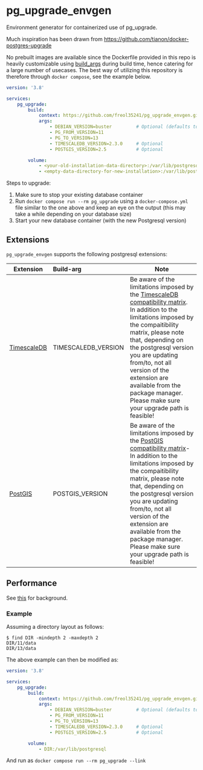 # pg_upgrade_envgen
Environment generator for containerized use of pg_upgrade.

Much inspiration has been drawn from https://github.com/tianon/docker-postgres-upgrade

No prebuilt images are available since the Dockerfile provided in this repo is heavily customizable using [build_args](https://docs.docker.com/engine/reference/commandline/build/#build-arg) during build time, hence catering for a large number of usecases. The best way of utilizing this repository is therefore through `docker compose`, see the example below.


```yaml
version: '3.8'

services:
    pg_upgrade:
        build:
            context: https://github.com/freol35241/pg_upgrade_envgen.git
            args:
                - DEBIAN_VERSION=buster         # Optional (defaults to 'bullseye')
                - PG_FROM_VERSION=11
                - PG_TO_VERSION=13
                - TIMESCALEDB_VERSION=2.3.0     # Optional
                - POSTGIS_VERSION=2.5           # Optional

        volume:
            - <your-old-installation-data-directory>:/var/lib/postgresql/11/data
            - <empty-data-directory-for-new-installation>:/var/lib/postgresql/13/data
```

Steps to upgrade:

1. Make sure to stop your existing database container
2. Run `docker compose run --rm pg_upgrade` using a `docker-compose.yml` file similar to the one above and keep an eye on the output (this may take a while depending on your database size)
3. Start your new database container (with the new Postgresql version)

## Extensions

`pg_upgrade_envgen` supports the following postgresql extensions:

| Extension                                 | Build-arg           | Note                                                                                                                                                            |
|-------------------------------------------|:--------------------|-----------------------------------------------------------------------------------------------------------------------------------------------------------------|
| [TimescaleDB](https://www.timescale.com/) | TIMESCALEDB_VERSION | Be aware of the limitations imposed by the [TimescaleDB compatibility matrix](https://docs.timescale.com/timescaledb/latest/how-to-guides/upgrades/upgrade-pg/). In addition to the limitations imposed by the compaitibility matrix, please note that, depending on the postgresql version you are updating from/to, not all version of the extension are available from the package manager. Please make sure your upgrade path is feasible!|
| [PostGIS](https://postgis.net/)           | POSTGIS_VERSION     | Be aware of the limitations imposed by the [PostGIS compatibility matrix](https://trac.osgeo.org/postgis/wiki/UsersWikiPostgreSQLPostGIS#PostGISSupportMatrix)- In addition to the limitations imposed by the compaitibility matrix, please note that, depending on the postgresql version you are updating from/to, not all version of the extension are available from the package manager. Please make sure your upgrade path is feasible! |


## Performance
See [this](https://github.com/tianon/docker-postgres-upgrade/blob/master/README.md) for background.

### Example

Assuming a directory layout as follows:

```console
$ find DIR -mindepth 2 -maxdepth 2
DIR/11/data
DIR/13/data
```

The above example can then be modified as:

```yaml
version: '3.8'

services:
    pg_upgrade:
        build:
            context: https://github.com/freol35241/pg_upgrade_envgen.git
            args:
                - DEBIAN_VERSION=buster         # Optional (defaults to 'bullseye')
                - PG_FROM_VERSION=11
                - PG_TO_VERSION=13
                - TIMESCALEDB_VERSION=2.3.0     # Optional
                - POSTGIS_VERSION=2.5           # Optional

        volume:
            - DIR:/var/lib/postgresql
```

And run as `docker compose run --rm pg_upgrade --link`
